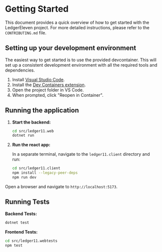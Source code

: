 # Getting Started

This document provides a quick overview of how to get started with the LedgerEleven project. For more detailed instructions, please refer to the `CONTRIBUTING.md` file.

## Setting up your development environment

The easiest way to get started is to use the provided devcontainer. This will set up a consistent development environment with all the required tools and dependencies.

1.  Install [Visual Studio Code](https://code.visualstudio.com/).
2.  Install the [Dev Containers extension](https://marketplace.visualstudio.com/items?itemName=ms-vscode-remote.remote-containers).
3.  Open the project folder in VS Code.
4.  When prompted, click "Reopen in Container".

## Running the application

1.  **Start the backend:**

    ```bash
    cd src/ledger11.web
    dotnet run
    ```

2.  **Run the react app:**

    In a separate terminal, navigate to the `ledger11.client` directory and run:

    ```bash
    cd src/ledger11.client
    npm install --legacy-peer-deps
    npm run dev
    ```

Open a browser and navigate to ```http://localhost:5173```.

## Running Tests

**Backend Tests:**

```bash
dotnet test
```

**Frontend Tests:**

```bash
cd src/ledger11.webtests
npm test
```
